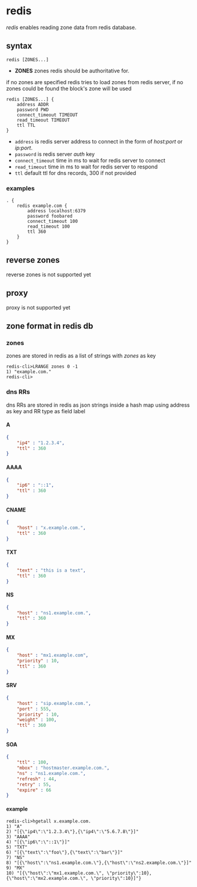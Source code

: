 # redis

*redis* enables reading zone data from redis database.

## syntax

~~~
redis [ZONES...]
~~~

* **ZONES**  zones redis should be authoritative for.

if no zones are specified redis tries to load zones from redis server, if
no zones could be found the block's zone will be used

~~~
redis [ZONES...] {
    address ADDR
    password PWD
    connect_timeout TIMEOUT
    read_timeout TIMEOUT
    ttl TTL
}
~~~

* `address` is redis server address to connect in the form of *host:port* or *ip:port*.
* `password` is redis server *auth* key
* `connect_timeout` time in ms to wait for redis server to connect
* `read_timeout` time in ms to wait for redis server to respond
* `ttl` default ttl for dns records, 300 if not provided

### examples

~~~ corefile
. {
    redis example.com {
        address localhost:6379
        password foobared
        connect_timeout 100
        read_timeout 100
        ttl 360
    }
}
~~~

## reverse zones

reverse zones is not supported yet

## proxy

proxy is not supported yet

## zone format in redis db

### zones

zones are stored in redis as a list of strings with *zones* as key

~~~
redis-cli>LRANGE zones 0 -1
1) "example.com."
redis-cli>
~~~

### dns RRs 

dns RRs are stored in redis as json strings inside a hash map using address as key and RR type as field label

#### A

~~~json
{
    "ip4" : "1.2.3.4",
    "ttl" : 360
}
~~~

#### AAAA

~~~json
{
    "ip6" : "::1",
    "ttl" : 360
}
~~~

#### CNAME

~~~json
{
    "host" : "x.example.com.",
    "ttl" : 360
}
~~~

#### TXT

~~~json
{
    "text" : "this is a text",
    "ttl" : 360
}
~~~

#### NS

~~~json
{
    "host" : "ns1.example.com.",
    "ttl" : 360
}
~~~

#### MX

~~~json
{
    "host" : "mx1.example.com",
    "priority" : 10,
    "ttl" : 360
}
~~~

#### SRV

~~~json
{
    "host" : "sip.example.com.",
    "port" : 555,
    "priority" : 10,
    "weight" : 100,
    "ttl" : 360
}
~~~

#### SOA

~~~json
{
    "ttl" : 100,
    "mbox" : "hostmaster.example.com.",
    "ns" : "ns1.example.com.",
    "refresh" : 44,
    "retry" : 55,
    "expire" : 66
}
~~~

#### example

~~~
redis-cli>hgetall x.example.com.
1) "A"
2) "[{\"ip4\":\"1.2.3.4\"},{\"ip4\":\"5.6.7.8\"}]"
3) "AAAA"
4) "[{\"ip6\":\"::1\"}]"
5) "TXT"
6) "[{\"text\":\"foo\"},{\"text\":\"bar\"}]"
7) "NS"
8) "[{\"host\":\"ns1.example.com.\"},{\"host\":\"ns2.example.com.\"}]"
9) "MX"
10) "[{\"host\":\"mx1.example.com.\", \"priority\":10},{\"host\":\"mx2.example.com.\", \"priority\":10}]"}
~~~
